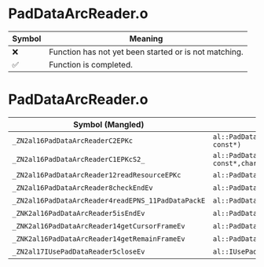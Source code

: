 # PadDataArcReader.o
| Symbol | Meaning 
| ------------- | ------------- 
| :x: | Function has not yet been started or is not matching. 
| :white_check_mark: | Function is completed. 


# PadDataArcReader.o
| Symbol (Mangled) | Symbol (Demangled) | Decompiled? |
| ------------- |  ------------- | ------------- |
| `_ZN2al16PadDataArcReaderC2EPKc` | `al::PadDataArcReader::PadDataArcReader(char const*)` | :white_check_mark: |
| `_ZN2al16PadDataArcReaderC1EPKcS2_` | `al::PadDataArcReader::PadDataArcReader(char const*,char const*)` | :white_check_mark: |
| `_ZN2al16PadDataArcReader12readResourceEPKc` | `al::PadDataArcReader::readResource(char const*)` | :white_check_mark: |
| `_ZN2al16PadDataArcReader8checkEndEv` | `al::PadDataArcReader::checkEnd(void)` | :white_check_mark: |
| `_ZN2al16PadDataArcReader4readEPNS_11PadDataPackE` | `al::PadDataArcReader::read(al::PadDataPack *)` | :white_check_mark: |
| `_ZNK2al16PadDataArcReader5isEndEv` | `al::PadDataArcReader::isEnd(void)const` | :white_check_mark: |
| `_ZNK2al16PadDataArcReader14getCursorFrameEv` | `al::PadDataArcReader::getCursorFrame(void)const` | :white_check_mark: |
| `_ZNK2al16PadDataArcReader14getRemainFrameEv` | `al::PadDataArcReader::getRemainFrame(void)const` | :white_check_mark: |
| `_ZN2al17IUsePadDataReader5closeEv` | `al::IUsePadDataReader::close(void)` | :white_check_mark: |

